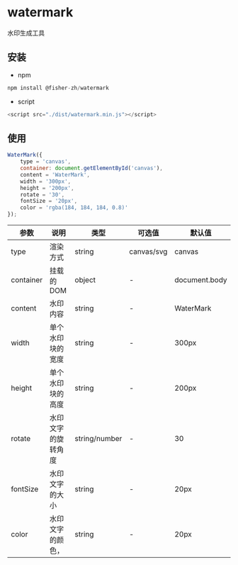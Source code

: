 # watermark
水印生成工具
## 安装
- npm
```javascript
npm install @fisher-zh/watermark
```

- script
```javascript
<script src="./dist/watermark.min.js"></script>
```

## 使用
```javascript
WaterMark({
    type = 'canvas',
    container: document.getElementById('canvas'),
    content = 'WaterMark',
    width = '300px',
    height = '200px',
    rotate = '30',
    fontSize = '20px',
    color = 'rgba(184, 184, 184, 0.8)'
});
```
参数 | 说明 |  类型 | 可选值 | 默认值  
-|-|-|-|-
type | 渲染方式 | string | canvas/svg | canvas
container | 挂载的DOM | object | - | document.body
content | 水印内容 | string | - | WaterMark
width | 单个水印块的宽度 | string | - | 300px
height | 单个水印块的高度 | string | - | 200px
rotate | 水印文字的旋转角度 | string/number | - | 30
fontSize | 水印文字的大小 | string | - | 20px
color | 水印文字的颜色， | string | - | 20px

